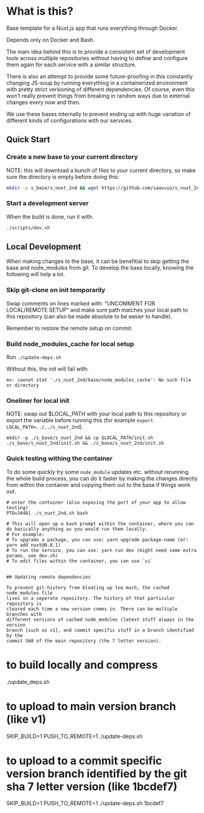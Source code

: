 # What is this?

Base template for a Nuxt.js app that runs everything through Docker.

Depends only on Docker and Bash.

The main idea behind this is to provide a consistent set of development tools
across multiple repositories without having to define and configure them again
for each service with a similar structure.

There is also an attempt to provide some future-proofing in this constantly
changing JS-soup by running everything in a containerized environment with
pretty strict versioning of different dependencies. Of course, even this won't
really prevent things from breaking in random ways due to external changes
every now and then.

We use these bases internally to prevent ending up with huge variation of
different kinds of configurations with our services.

## Quick Start

### Create a new base to your current directory

NOTE: this will download a bunch of files to your current directory, so make
sure the directory is empty before doing this:

```sh
mkdir -p s_base/s_nuxt_2nd && wget https://github.com/saavuio/s_nuxt_2nd/raw/v1/init.sh -P s_base/s_nuxt_2nd && chmod +x ./s_base/s_nuxt_2nd/init.sh && ./s_base/s_nuxt_2nd/init.sh
```

### Start a development server

When the build is done, run it with:

```sh
./scripts/dev.sh
```

## Local Development

When making changes to the base, it can be benefitial to skip getting the base
and node_modules from git. To develop the base locally, knowing the following
will help a lot.

### Skip git-clone on init temporarily

Swap comments on lines marked with: "UNCOMMENT FOR LOCAL/REMOTE SETUP" and make
sure path matches your local path to this repository (can also be made absolute
to be easier to handle).

Remember to restore the remote setup on commit.

### Build node_modules_cache for local setup

Run `./update-deps.sh`

Without this, the init will fail with:

```
mv: cannot stat './s_nuxt_2nd/base/node_modules_cache': No such file or directory
```

### Oneliner for local init

NOTE: swap out $LOCAL_PATH with your local path to this repository or export
the variable before running this (for example `export LOCAL_PATH=../../s_nuxt_2nd`).

```
mkdir -p ./s_base/s_nuxt_2nd && cp $LOCAL_PATH/init.sh ./s_base/s_nuxt_2nd/init.sh && ./s_base/s_nuxt_2nd/init.sh
```

### Quick testing withing the container

To do some quickly try some `node_module` updates etc. without rerunning the
whole build process, you can do it faster by making the changes directly from
within the container and copying them out to the base if things work out.

```
# enter the container (also exposing the port of your app to allow testing)
PTO=34481 ./s_nuxt_2nd.sh bash

# This will open up a bash prompt within the container, where you can do basically anything as you would run them locally.
# For example:
# To upgrade a package, you can use: yarn upgrade package-name (or: yarn add nuxt@0.8.1)
# To run the service, you can use: yarn run dev (might need some extra params, see dev.sh)
# To edit files within the container, you can use `vi`


## Updating remote dependencies

To prevent git-history from bloating up too much, the cached node_modules file
lives in a seperate repository. The history of that particular repository is
cleared each time a new version comes in. There can be multiple branches with
different versions of cached node_modules (latest stuff always in the version
branch [such as v1], and commit specific stuff in a branch identified by the
commit SHA of the main repository (the 7 letter version).

```
# to build locally and compress
./update_deps.sh
# to upload to main version branch (like v1)
SKIP_BUILD=1 PUSH_TO_REMOTE=1 ./update-deps.sh
# to upload to a commit specific version branch identified by the git sha 7 letter version (like 1bcdef7)
SKIP_BUILD=1 PUSH_TO_REMOTE=1 ./update-deps.sh 1bcdef7
```
